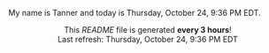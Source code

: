 My name is Tanner and today is Thursday, October 24, 9:36 PM EDT.

<p align="center">This <i>README</i> file is generated <b>every 3 hours</b>!</br>Last refresh: Thursday, October 24, 9:36 PM EDT<br /></p>
